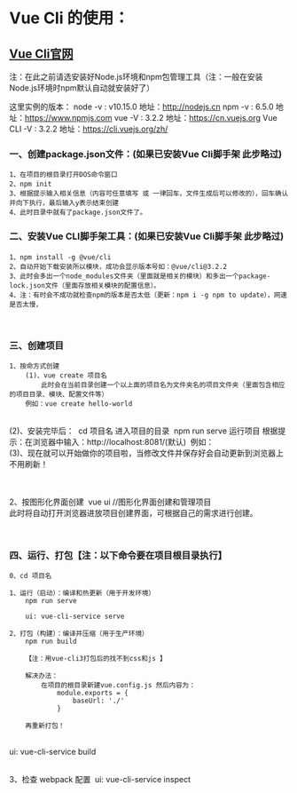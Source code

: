 # Vue Cli 的使用：

##  [Vue Cli官网](https://cli.vuejs.org/zh)

注：在此之前请选安装好Node.js环境和npm包管理工具（注：一般在安装Node.js环境时npm默认自动就安装好了）

这里实例的版本：
	node -v : v10.15.0   	地址：http://nodejs.cn
	npm -v : 6.5.0		地址：https://www.npmjs.com
	vue -V : 3.2.2		地址：https://cn.vuejs.org
	Vue CLI -V : 3.2.2	地址：https://cli.vuejs.org/zh/




### 一、创建package.json文件：(如果已安装Vue Cli脚手架 此步略过)
	1、在项目的根目录打开DOS命令窗口
	2、npm init 
	3、根据提示输入相关信息（内容可任意填写 或 一律回车，文件生成后可以修改的），回车确认并向下执行，最后输入y表示结束创建
	4、此时目录中就有了package.json文件了。


### 二、安装Vue CLI脚手架工具：(如果已安装Vue Cli脚手架 此步略过)
	1、npm install -g @vue/cli
	2、自动开始下载安装所以模块，成功会显示版本号如：@vue/cli@3.2.2
	3、此时会多出一个node_modules文件夹（里面就是相关的模块）和多出一个package-lock.json文件（里面存放相关模块的配置信息）。
	4、注：有时会不成功就检查npm的版本是否太低（更新：npm i -g npm to update），网速是否太慢，


​	
### 三、创建项目
	1、按命方式创建
		(1)、vue create 项目名
			此时会在当前目录创建一个以上面的项目名为文件夹名的项目文件夹（里面包含相应的项目目录、模块、配置文件等）
		例如：vue create hello-world


​		
​		(2)、安装完毕后：
​			cd 项目名 进入项目的目录
​			npm run serve 运行项目
​			根据提示：在浏览器中输入：http://localhost:8081/(默认)
​		例如：
​		
		(3)、现在就可以开始做你的项目啦，当修改文件并保存好会自动更新到浏览器上不用刷新！


​		
​		
​	2、按图形化界面创建
​		vue ui 	//图形化界面创建和管理项目
​		
		此时将自动打开浏览器进放项目创建界面，可根据自己的需求进行创建。


​		
### 四、运行、打包【注：以下命令要在项目根目录执行】
	0、cd 项目名
	
	1、运行（启动）：编译和热更新（用于开发环境）
		npm run serve
		
		ui: vue-cli-service serve
	
	2、打包（构建）：编译并压缩（用于生产环境）
		npm run build
		
		【注：用vue-cli3打包后的找不到css和js 】
		
		解决办法：
			在项目的根目录新建vue.config.js 然后内容为：
				module.exports = {
					baseUrl: './'
				}
		
		再重新打包！


​		
​		ui: vue-cli-service build


​		
​	3、检查 webpack 配置
​		ui: vue-cli-service inspect